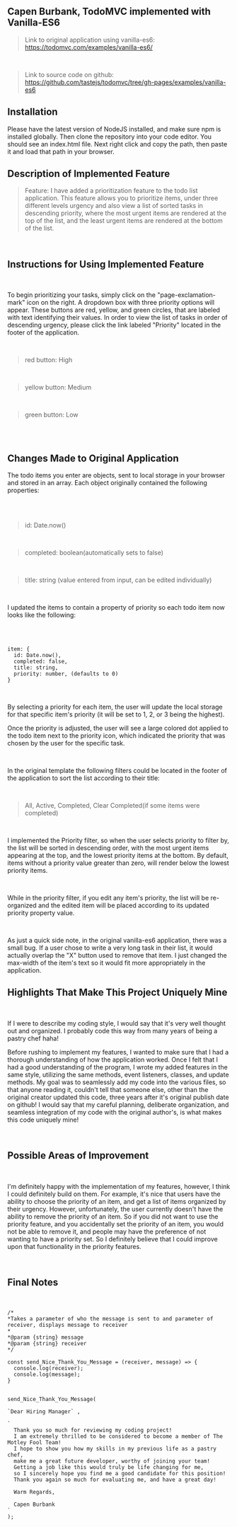 ## Capen Burbank, TodoMVC implemented with Vanilla-ES6

> Link to original application using vanilla-es6: https://todomvc.com/examples/vanilla-es6/ 

<br>

> Link to source code on github: https://github.com/tastejs/todomvc/tree/gh-pages/examples/vanilla-es6

## Installation

Please have the latest version of NodeJS installed, and make sure npm is installed globally. Then clone the repository into your code editor. You should see an index.html file. Next right click and copy the path, then paste it and load that path in your browser.

## Description of Implemented Feature

> Feature: I have added a prioritization feature to the todo list application. This feature allows you to prioritize items, under three different levels urgency and also view a list of sorted tasks in descending priority, where the most urgent
>          items are rendered at the top of the list, and the least urgent items are rendered at the bottom of the list.
<br>

## Instructions for Using Implemented Feature

<br> 

To begin prioritizing your tasks, simply click on the "page-exclamation-mark" icon on the right. A dropdown box with three priority options will appear.
These buttons are red, yellow, and green circles, that are labeled with text identifying their values. In order to view the list of tasks in order of descending urgency, please click the link labeled "Priority" located in the footer of the application.

<br>

> red button: High

<br>

> yellow button: Medium

<br>

> green button: Low

<br>
<br>

## Changes Made to Original Application 

The todo items you enter are objects, sent to local storage in your browser and stored in an array. Each object originally contained the following properties: 

<br>
<br>

> id: Date.now()  

<br> 

> completed: boolean(automatically sets to false)  

<br>

> title: string (value entered from input, can be edited individually)  

<br>

I updated the items to contain a property of priority so each todo item now looks like the following:

<br>
<br>

```
item: {
  id: Date.now(),
  completed: false,
  title: string,
  priority: number, (defaults to 0)
}

```
<br>

By selecting a priority for each item, the user will update the local storage for that specific item's priority (it will be set to 1, 2, or 3 being the highest).
<br>

Once the priority is adjusted, the user will see a large colored dot applied to the todo item next to the priority icon, which indicated the priority
that was chosen by the user for the specific task.

<br>

In the original template the following filters could be located in the footer of the application to sort the list according to their title:

<br>

> All, Active, Completed, Clear Completed(if some items were completed)

<br>

I implemented the Priority filter, so when the user selects priority to filter by, the list will be sorted in descending order, with the most urgent items
appearing at the top, and the lowest priority items at the bottom. By default, items without a priority value greater than zero, will render below the lowest 
priority items.

<br>

While in the priority filter, if you edit any item's priority, the list will be re-organized and the edited item will be placed according to its updated  
priority property value.

<br>

As just a quick side note, in the original vanilla-es6 application, there was a small bug. If a user chose to write a very long task in their list, it would actually overlap the "X" button used to remove that item. I just changed the max-width of the item's text so it would fit more appropriately in the application. 

## Highlights That Make This Project Uniquely Mine

<br>

If I were to describe my coding style, I would say that it's very well thought out and organized. I probably code this way from many years of being a pastry chef haha!    

Before rushing to implement my features, I wanted to make sure that I had a 
thorough understanding of how the application worked. Once I felt that I had a good understanding of the program, I wrote my
added features in the same style, utilizing the same methods, event listeners, classes, and update methods. 
My goal was to seamlessly add my code into the various files, so that anyone reading it, couldn't tell that someone else, other than the original creator updated this code, three years after it's original
publish date on github! I would say that my careful planning, deliberate organization, and seamless integration of my code with the original author's, is what makes this code uniquely mine!

<br>

## Possible Areas of Improvement

<br>

I'm definitely happy with the implementation of my features, however, I think I could definitely build on them. For example, it's nice that users have the ability to choose the priority of an item, and get a list of items organized by their urgency. However, unfortunately, the user currently doesn't have the ability to remove the priority of an item. So if you did not want to use the priority feature, and you accidentally set the priority of an item, you would not be able to remove it, and people may have the preference of not wanting to have a priority set. So I definitely believe that I could improve upon that functionality in the priority features.

<br>

## Final Notes

<br>

```
/*
*Takes a parameter of who the message is sent to and parameter of receiver, displays message to receiver
*
*@param {string} message
*@param {string} receiver
*/

const send_Nice_Thank_You_Message = (receiver, message) => {
  console.log(receiver);
  console.log(message);
}
```
```

send_Nice_Thank_You_Message( 

`Dear Hiring Manager` ,

`
  Thank you so much for reviewing my coding project!
  I am extremely thrilled to be considered to become a member of The Motley Fool Team! 
  I hope to show you how my skills in my previous life as a pastry chef, 
  make me a great future developer, worthy of joining your team!
  Getting a job like this would truly be life changing for me, 
  so I sincerely hope you find me a good candidate for this position!
  Thank you again so much for evaluating me, and have a great day!
  
  Warm Regards,
  
  Capen Burbank
`
);

```



















